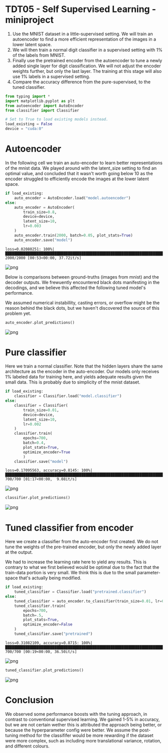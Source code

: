 # TDT05 - Self Supervised Learning - miniproject

1. Use the MNIST dataset in a little-supervised setting. We will train an autoencoder to find a more efficient representation of the images in a lower latent space.
2. We will then train a normal digit classifier in a supervised setting with 1% of the labels from MNIST.
3. Finally use the pretrained encoder from the autoencoder to tune a newly added single layer for digit classification. We will not adjust the encoder weights further, but only the last layer. The training at this stage will also use 1% labels in a supervised setting.
4. Compare the accuracy difference from the pure-supervised, to the tuned classifier.


```python
from typing import *
import matplotlib.pyplot as plt
from autoencoder import AutoEncoder
from classifier import Classifier
```


```python
# Set to True to load existing models instead.
load_existing = False
device = "cuda:0"
```

# Autoencoder

In the following cell we train an auto-encoder to learn better representations of the mnist data. We played around with the latent_size setting to find an optimal value, and concluded that it wasn't worth going below 10 as the encoder struggled to efficiently encode the images at the lower latent space.


```python
if load_existing:
    auto_encoder = AutoEncoder.load("model.autoencoder")
else:
    auto_encoder = AutoEncoder(
        train_size=0.8,
        device=device,
        latent_size=10,
        lr=0.003
    )
    auto_encoder.train(2000, batch=0.05, plot_stats=True)
    auto_encoder.save("model")
```

    loss=0.02080251: 100%|████████████████████████████████████████████████████████████████████████████████████████████████████████████████████████████████████████████████████████████████████| 2000/2000 [00:53<00:00, 37.72it/s]



    
![png](./images/output_4_1.png)
    


Below is comparisons between ground-truths (images from mnist) and the decoder outputs. We frewuently encountered black dots manifesting in the decodings, and we believe this affected the following tuned model's performance.

We assumed numerical instabillity, casting errors, or overflow might be the reason behind the black dots, but we haven't discovered the source of this problem yet.


```python
auto_encoder.plot_predictions()
```


    
![png](./images/output_6_0.png)
    


# Pure classifier

Here we train a normal classifier. Note that the hidden layers share the same architecture as the encoder in the auto-encoder. Our models only receives 1% labeled data for training here, and yields adequate results given the small data. This is probably due to simplicity of the mnist dataset.


```python
if load_existing:
    classifier = Classifier.load("model.classifier")
else:
    classifier = Classifier(
        train_size=0.01,
        device=device,
        latent_size=10,
        lr=0.002
    )
    classifier.train(
        epochs=700, 
        batch=0.4, 
        plot_stats=True, 
        optimize_encoder=True
        )
    classifier.save("model")
```

    loss=0.17095563, accuracy=0.8145: 100%|█████████████████████████████████████████████████████████████████████████████████████████████████████████████████████████████████████████████████████| 700/700 [01:17<00:00,  9.08it/s]



    
![png](./images/output_8_1.png)
    



```python
classifier.plot_predictions()
```


    
![png](./images/output_9_0.png)
    


# Tuned classifier from encoder

Here we create a classifier from the auto-encoder first created. We do not tune the weights of the pre-trained encoder, but only the newly added layer at the output. 

We had to increase the learning rate here to yield any results. This is contrary to what we first believed would be optimal due to the fact that the train-data portion is very small. We think this is due to the small parameter-space that's actually being modified.


```python
if load_existing:
    tuned_classifier = Classifier.load("pretrained.classifier")
else:
    tuned_classifier = auto_encoder.to_classifier(train_size=0.01, lr=0.05)
    tuned_classifier.train(
        epochs=700,
        batch=.5,
        plot_stats=True,
        optimize_encoder=False
    )
    tuned_classifier.save("pretrained")
```

    loss=0.31082109, accuracy=0.8715: 100%|█████████████████████████████████████████████████████████████████████████████████████████████████████████████████████████████████████████████████████| 700/700 [00:19<00:00, 36.50it/s]



    
![png](./images/output_11_1.png)
    



```python
tuned_classifier.plot_predictions()
```


    
![png](./images/output_12_0.png)
    


# Conclusion

We observed some performance boosts with the tuning approach, in contrast to conventional supervised learning. We gained 1-5% in accuracy, but we are not certain wether this is attributed the approach being better, or because the hyperparameter config were better. We assume the post-tuning method for the classififer would be more rewarding if the dataset were more complex, such as including more translational variance, rotation, and different colours.